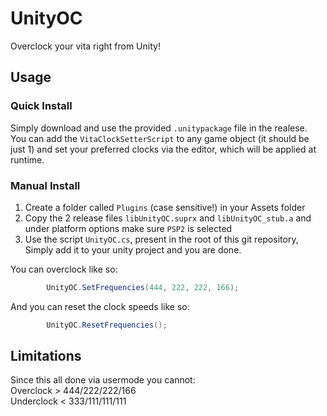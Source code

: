 # UnityOC
Overclock your vita right from Unity!

## Usage
### Quick Install
Simply download and use the provided `.unitypackage` file in the realese.  
You can add the `VitaClockSetterScript` to any game object (it should be just 1) and set your preferred clocks via the editor, which will be applied at runtime.

### Manual Install
1. Create a folder called `Plugins` (case sensitive!) in your Assets folder
2. Copy the 2 release files `libUnityOC.suprx` and `libUnityOC_stub.a` and under platform options make sure `PSP2` is selected
3. Use the script `UnityOC.cs`, present in the root of this git repository, Simply add it to your unity project and you are done.

You can overclock like so:  
```cs
        UnityOC.SetFrequencies(444, 222, 222, 166);
```
And you can reset the clock speeds like so:  
```cs
        UnityOC.ResetFrequencies();
```

## Limitations
Since this all done via usermode you cannot:  
Overclock > 444/222/222/166  
Underclock < 333/111/111/111
